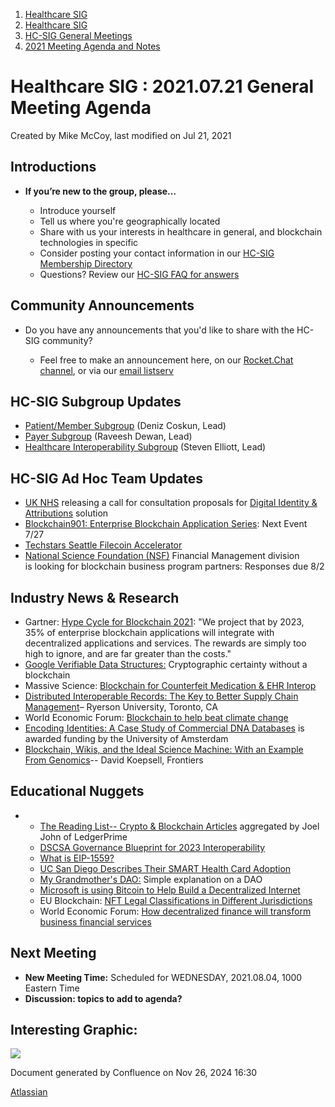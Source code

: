 1. [Healthcare SIG](index.html)
2. [Healthcare SIG](Healthcare-SIG_20545573.html)
3. [HC-SIG General Meetings](HC-SIG-General-Meetings_20545763.html)
4. [2021 Meeting Agenda and Notes](2021-Meeting-Agenda-and-Notes_20556147.html)

# Healthcare SIG : 2021.07.21 General Meeting Agenda

Created by Mike McCoy, last modified on Jul 21, 2021

## **Introductions**

- **If you’re new to the group, please…**
  
  - Introduce yourself
  - Tell us where you're geographically located
  - Share with us your interests in healthcare in general, and blockchain technologies in specific
  - Consider posting your contact information in our [HC-SIG Membership Directory](https://lf-hyperledger.atlassian.net/wiki/display/HCSIG/Membership+Directory)
  - Questions? Review our [HC-SIG FAQ for answers](https://lf-hyperledger.atlassian.net/wiki/display/HCSIG/HC-SIG+FAQ)

## **Community Announcements**

- Do you have any announcements that you'd like to share with the HC-SIG community?
  
  - Feel free to make an announcement here, on our [Rocket.Chat channel](https://chat.hyperledger.org/channel/healthcare-sig), or via our [email listserv](https://lists.hyperledger.org/g/healthcare-sig)

## **HC-SIG Subgroup Updates**

- [Patient/Member Subgroup](https://lf-hyperledger.atlassian.net/wiki/display/HCSIG/HC-SIG+-+Patient+Subgroup) (Deniz Coskun, Lead)
- [Payer Subgroup](https://lf-hyperledger.atlassian.net/wiki/display/HCSIG/HC-SIG+-+Payer+Subgroup) (Raveesh Dewan, Lead)
- [Healthcare Interoperability Subgroup](https://lf-hyperledger.atlassian.net/wiki/display/HCSIG/HC-SIG+-+Healthcare+Interoperability+Subgroup) (Steven Elliott, Lead)

## **HC-SIG Ad Hoc Team Updates**

- [UK NHS](https://www.gov.uk/government/news/plans-for-governing-body-to-make-digital-identities-as-trusted-as-passports) releasing a call for consultation proposals for [Digital Identity &amp; Attributions](https://www.gov.uk/government/consultations/digital-identity-and-attributes-consultation) solution
- [Blockchain901: Enterprise Blockchain Application Series](https://memphis.zoom.us/meeting/register/tZcscuitqDkrH9AbOyIC0fUz7bHnMYzUffhP): Next Event 7/27
- [Techstars Seattle Filecoin Accelerator](https://www.bizjournals.com/seattle/news/2021/07/18/techstars-new-blockchain-accelerator.html)
- [National Science Foundation (NSF)](https://gcn.com/articles/2021/07/16/nsf-blockchain.aspx) Financial Management division is looking for blockchain business program partners: Responses due 8/2

## **Industry News &amp; Research**

- Gartner: [Hype Cycle for Blockchain 2021](https://blogs.gartner.com/avivah-litan/2021/07/14/hype-cycle-for-blockchain-2021-more-action-than-hype/): "We project that by 2023, 35% of enterprise blockchain applications will integrate with decentralized applications and services. The rewards are simply too high to ignore, and are far greater than the costs."
- [Google Verifiable Data Structures:](https://security.googleblog.com/2021/07/verifiable-design-in-modern-systems.html) Cryptographic certainty without a blockchain
- Massive Science: [Blockchain for Counterfeit Medication &amp; EHR Interop](https://massivesci.com/articles/blockchain-bitcoin-medicine-health-counterfeit-drugs/)
- [Distributed Interoperable Records: The Key to Better Supply Chain Management](https://www.mdpi.com/2073-431X/10/7/89)– Ryerson University, Toronto, CA
- World Economic Forum: [Blockchain to help beat climate change](https://www.weforum.org/agenda/2021/06/blockchain-can-help-us-beat-climate-change-heres-how/)
- [Encoding Identities: A Case Study of Commercial DNA Databases](https://globaldigitalcultures.uva.nl/projects/2.-giannopoulou.html?cb#page) is awarded funding by the University of Amsterdam
- [Blockchain, Wikis, and the Ideal Science Machine: With an Example From Genomics](https://www.frontiersin.org/articles/10.3389/fbloc.2019.00025/full)-- David Koepsell, Frontiers

## **Educational Nuggets**

- - [The Reading List-- Crypto &amp; Blockchain Articles](https://www.decentralised.co/the-reading-list/) aggregated by Joel John of LedgerPrime
  - [DSCSA Governance Blueprint for 2023 Interoperability](https://dscsagovernance.org/blueprint/)
  - [What is EIP-1559?](https://consensys.net/blog/quorum/what-is-eip-1559-how-will-it-change-ethereum/)
  - [UC San Diego Describes Their SMART Health Card Adoption](https://health.ucsd.edu/news/releases/Pages/2021-06-29-uc-san-diego-health-adopts-smart-health-card-for-digital-vaccine-record.aspx)
  - [My Grandmother's DAO:](https://www.linkedin.com/pulse/my-grandmothers-dao-bina-ramamurthy/?trackingId=ML1neo8Uf%2FVWoGWrOU97fA%3D%3D) Simple explanation on a DAO
  - [Microsoft is using Bitcoin to Help Build a Decentralized Internet](https://www.youtube.com/watch?v=xevb029EqNk)
  - EU Blockchain: [NFT Legal Classifications in Different Jurisdictions](https://www.eublockchainforum.eu/sites/default/files/research-paper/EUBOF%20-%20NFT%20-%20Token%20Classification%20Latam.pdf)
  - World Economic Forum: [How decentralized finance will transform business financial services](https://www.weforum.org/agenda/2021/07/decentralized-finance-transaction-banking-smes/)

## **Next Meeting**

- **New Meeting Time:** Scheduled for WEDNESDAY, 2021.08.04, 1000 Eastern Time
- **Discussion: topics to add to agenda?**

## **Interesting Graphic:**

**![](https://mail.google.com/mail/u/0?ui=2&ik=75b6fe986f&attid=0.1&permmsgid=msg-f%3A1705897720061579968&th=17ac90f02b6b52c0&view=fimg&sz=s0-l75-ft&attbid=ANGjdJ_frGx5LOekEXO-LJQQ0VIyO1TyBB1ECt_ww6ZjVOdMupf2oNXBtEb7aBR-hpsZaRGXX_7jp0M1B-rbt1m4ymU_zwrSgTs-P6otvEDrGu0EG1jjMeTqe4HR43g&disp=emb)**

Document generated by Confluence on Nov 26, 2024 16:30

[Atlassian](http://www.atlassian.com/)
